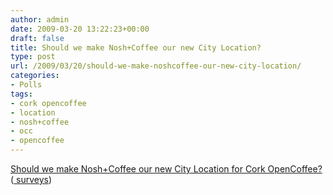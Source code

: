 ```yaml
---
author: admin
date: 2009-03-20 13:22:23+00:00
draft: false
title: Should we make Nosh+Coffee our new City Location?
type: post
url: /2009/03/20/should-we-make-noshcoffee-our-new-city-location/
categories:
- Polls
tags:
- cork opencoffee
- location
- nosh+coffee
- occ
- opencoffee
---
```


[Should we make Nosh+Coffee our new City Location for Cork OpenCoffee?](http://answers.polldaddy.com/poll/1471774/)    
([  surveys](http://www.polldaddy.com))
